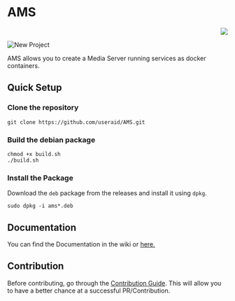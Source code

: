 # AMS

<p align="right"><a href="https://hits.seeyoufarm.com"><img src="https://hits.seeyoufarm.com/api/count/incr/badge.svg?url=https%3A%2F%2Fgithub.com%2Fuseraid%2FAMS&count_bg=%23262B22&title_bg=%23555555&icon=&icon_color=%23E7E7E7&title=hits&edge_flat=false"/></a></p>

![New Project](https://user-images.githubusercontent.com/93074700/191500641-70210a97-bc0a-4a6e-b1e6-f2d9deeb28d0.png)

AMS allows you to create a Media Server running services as docker containers.

## Quick Setup

### Clone the repository
```
git clone https://github.com/useraid/AMS.git
```
### Build the debian package
```
chmod +x build.sh
./build.sh
```
### Install the Package
Download the `deb` package from the releases and install it using `dpkg`.
```
sudo dpkg -i ams*.deb
```
## Documentation 

You can find the Documentation in the wiki or [here.](/Docs/)

## Contribution

Before contributing, go through the [Contribution Guide](/CONTRIBUTING.md). This will allow you to have a better chance at a successful PR/Contribution.